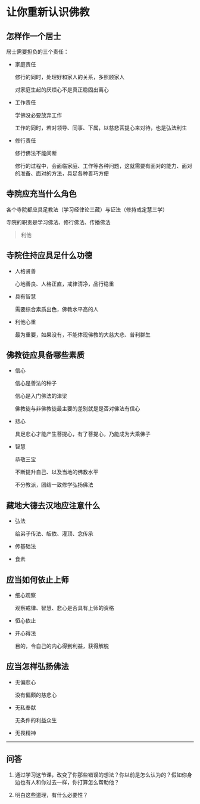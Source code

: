 # 让你重新认识佛教

## 怎样作一个居士

居士需要担负的三个责任：

- 家庭责任

    修行的同时，处理好和家人的关系，多照顾家人
    
    对家庭生起的厌烦心不是真正稳固出离心
    
- 工作责任

    学佛没必要放弃工作
    
    工作的同时，若对领导、同事、下属，以慈悲菩提心来对待，也是弘法利生

- 修行责任

    修行佛法不能间断
    
    修行的过程中，会面临家庭、工作等各种问题，这就需要有面对的能力、面对的准备、面对的方法，具足各种善巧方便

## 寺院应充当什么角色

各个寺院都应具足教法（学习经律论三藏）与证法（修持戒定慧三学）

寺院的职责是学习佛法、修行佛法、传播佛法
>利他

## 寺院住持应具足什么功德

- 人格贤善

    心地善良、人格正直，戒律清净，品行稳重

- 具有智慧

    需要综合素质出色，佛教水平高的人

- 利他心重

    最为重要，如果没有，不能体现佛教的大慈大悲、普利群生

## 佛教徒应具备哪些素质

- 信心

    信心是善法的种子
    
    信心是入门佛法的津梁
    
    佛教徒与非佛教徒最主要的差别就是是否对佛法有信心

- 悲心

    具足悲心才能产生菩提心，有了菩提心，乃能成为大乘佛子

- 智慧

    恭敬三宝
    
    不断提升自己、以及当地的佛教水平
    
    不分教派，团结一致修学弘扬佛法

## 藏地大德去汉地应注意什么

- 弘法

    给弟子传法、皈依、灌顶、念传承

- 传基础法

- 食素

## 应当如何依止上师

- 细心观察

    观察戒律、智慧、悲心是否具有上师的资格

- 恒心依止

- 开心得法

    目的，令自己的内心得到利益，获得解脱

## 应当怎样弘扬佛法

- 无偏悲心

    没有偏颇的慈悲心
    
- 无私奉献

    无条件的利益众生

- 无畏精神

-----------------------------------------------------------------

## 问答

1. 通过学习这节课，改变了你那些错误的想法？你以前是怎么认为的？假如你身边也有人和你过去一样，你打算怎么帮助他？

2. 明白这些道理，有什么必要性？